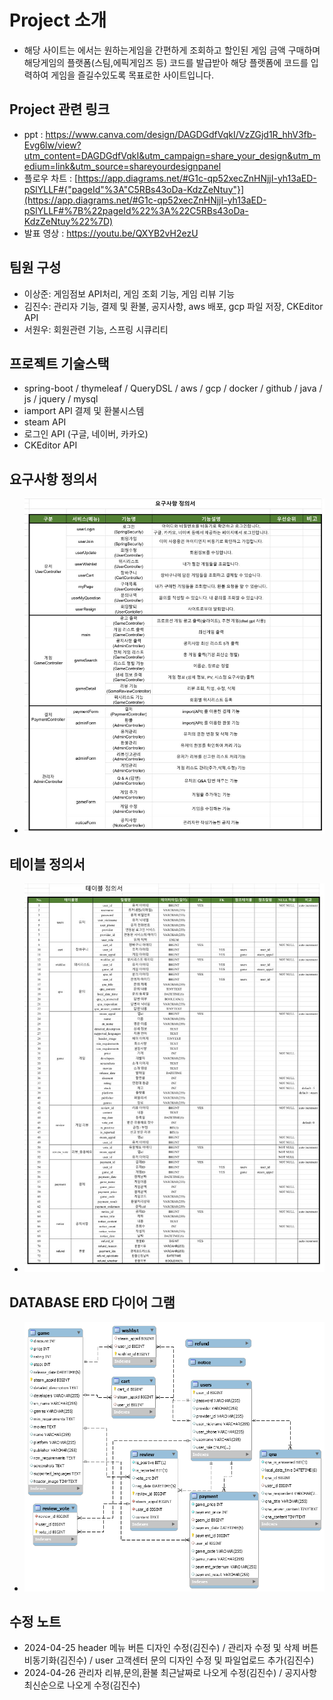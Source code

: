 # Project 소개
- 해당 사이트는 에서는 원하는게임을 간편하게 조회하고 할인된 게임 금액 구매하며 해당게임의 플랫폼(스팀,에픽게임즈 등) 코드를 발급받아 해당 플랫폼에 코드를 입력하여 게임을 즐길수있도록 목표로한 사이트입니다.
## Project 관련 링크
- ppt : https://www.canva.com/design/DAGDGdfVqkI/VzZGjd1R_hhV3fb-Evg6lw/view?utm_content=DAGDGdfVqkI&utm_campaign=share_your_design&utm_medium=link&utm_source=shareyourdesignpanel
- 플로우 차트 : [https://app.diagrams.net/#G1c-qp52xecZnHNjjI-yh13aED-pSlYLLF#{"pageId"%3A"C5RBs43oDa-KdzZeNtuy"}](https://app.diagrams.net/#G1c-qp52xecZnHNjjI-yh13aED-pSlYLLF#%7B%22pageId%22%3A%22C5RBs43oDa-KdzZeNtuy%22%7D)
- 발표 영상 : https://youtu.be/QXYB2vH2ezU
## 팀원 구성
- 이상준: 게임점보 API처리, 게임 조회 기능, 게임 리뷰 기능
- 김진수: 관리자 기능, 결제 및 환불, 공지사항, aws 배포, gcp 파일 저장, CKEditor API
- 서원우: 회원관련 기능, 스프링 시큐리티
## 프로젝트 기술스택
- spring-boot / thymeleaf / QueryDSL / aws / gcp / docker / github / java / js / jquery / mysql
- iamport API  결제 및 환불시스템
- steam API
- 로그인 API (구글, 네이버, 카카오)
- CKEditor API
## 요구사항 정의서
- ![MovieProject/요구사항 정의서.png](https://github.com/Tyrano1129/GameSaleProject/blob/d316f55c772dcea5088b2e356a1ef261981aa4f9/%EC%9A%94%EA%B5%AC%EC%82%AC%ED%95%AD%EC%A0%95%EC%9D%98%EC%84%9C.jpeg)
## 테이블 정의서
- ![테이블 정의서](https://github.com/Tyrano1129/GameSaleProject/blob/4656fb4228caa8a5fc21f783c82a1f5f75a99576/%ED%85%8C%EC%9D%B4%EB%B8%94%EC%A0%95%EC%9D%98%EC%84%9C.jpeg)
## DATABASE ERD 다이어 그램
- ![ERD](https://github.com/Tyrano1129/GameSaleProject/blob/96ab3841d342ae93c45040232a0f2bf8c6774991/ERD%20%EB%8B%A4%EC%9D%B4%EC%96%B4%EA%B7%B8%EB%9E%A8.png)
## 수정 노트
- 2024-04-25 header 메뉴 버튼 디자인 수정(김진수) / 관리자 수정 및 삭제 버튼 비동기화(김진수) / user 고객센터 문의 디자인 수정 및 파일업로드 추가(김진수)
- 2024-04-26 관리자 리뷰,문의,환불 최근날짜로 나오게 수정(김진수) / 공지사항 최신순으로 나오게 수정(김진수)
